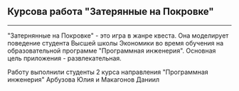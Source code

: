 Курсова работа "Затерянные на Покровке"
-
---
"Затернянные на Покровке" - это игра в жанре квеста.
Она моделирует поведение студента Высшей школы Экономики
во время обучения на образовательной программе
"Программная инженерия". Основная цель приложения - развлекательная.


Работу выполнили студенты 2 курса направления "Программная инженерия"
Арбузова Юлия и Макагонов Даниил